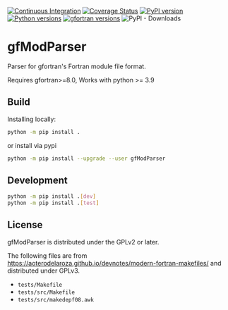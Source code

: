 [![Continuous Integration](https://github.com/rjfarmer/gfmodparser/actions/workflows/linux.yml/badge.svg)](https://github.com/rjfarmer/gfmodparser/actions/workflows/linux.yml)
[![Coverage Status](https://coveralls.io/repos/github/rjfarmer/gfmodparser/badge.svg?branch=main)](https://coveralls.io/github/rjfarmer/gfmodparser?branch=main)
[![PyPI version](https://badge.fury.io/py/gfmodparser.svg)](https://badge.fury.io/py/gfmodparser)
[![Python versions](https://img.shields.io/pypi/pyversions/gfmodparser.svg)](https://img.shields.io/pypi/pyversions/gfmodparser.svg)
[![gfortran versions](https://img.shields.io/badge/gfortran-8%7C9%7C10%7C11%7C12%7C13-blue)](https://img.shields.io/badge/gfortran-8%7C9%7C10%7C11%7C12%7C13-blue)
![PyPI - Downloads](https://img.shields.io/pypi/dm/gfmodparser)


# gfModParser
Parser for gfortran's Fortran module file format. 

Requires gfortran>=8.0, Works with python >= 3.9

## Build
Installing locally:
````bash
python -m pip install .
````

or install via pypi
````bash
python -m pip install --upgrade --user gfModParser
````

## Development
````bash
python -m pip install .[dev]
python -m pip install .[test]
````




## License

gfModParser is distributed under the GPLv2 or later.

The following files are from https://aoterodelaroza.github.io/devnotes/modern-fortran-makefiles/ and distributed under GPLv3.
- ``tests/Makefile``
- ``tests/src/Makefile``
- ``tests/src/makedepf08.awk``
